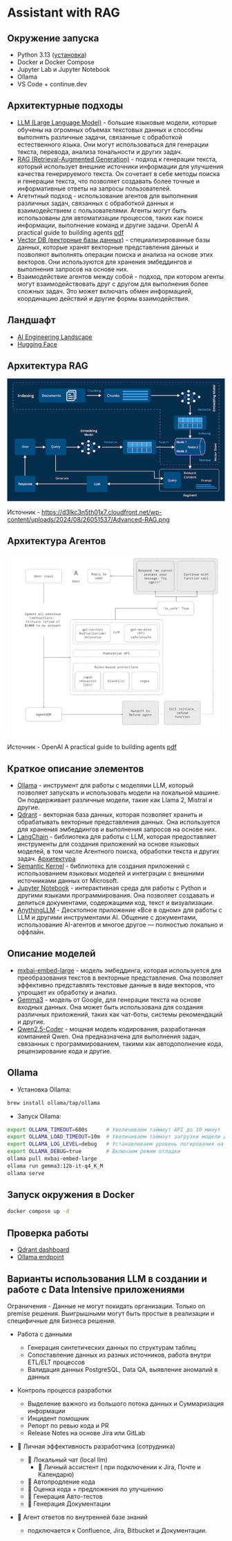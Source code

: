 # Assistant with RAG

## Окружение запуска

- Python 3.13 ([установка](python.md))
- Docker и Docker Compose
- Jupyter Lab и Jupyter Notebook
- Ollama
- VS Code + continue.dev

## Архитектурные подходы

- [LLM (Large Language Model)](https://arxiv.org/abs/2005.14165) - большие языковые модели, которые обучены на огромных объемах текстовых данных и способны выполнять различные задачи, связанные с обработкой естественного языка. Они могут использоваться для генерации текста, перевода, анализа тональности и других задач.
- [RAG (Retrieval-Augmented Generation)](https://arxiv.org/abs/2005.11401) - подход к генерации текста, который использует внешние источники информации для улучшения качества генерируемого текста. Он сочетает в себе методы поиска и генерации текста, что позволяет создавать более точные и информативные ответы на запросы пользователей.
- Агетнтный подход - использование агентов для выполнения различных задач, связанных с обработкой данных и взаимодействием с пользователями. Агенты могут быть использованы для автоматизации процессов, таких как поиск информации, выполнение команд и другие задачи. OpenAI A practical guide to building agents [pdf](a-practical-guide-to-building-agents.pdf)
- [Vector DB (векторные базы данных)](https://www.pinecone.io/learn/vector-database/) - специализированные базы данных, которые хранят векторные представления данных и позволяют выполнять операции поиска и анализа на основе этих векторов. Они используются для хранения эмбеддингов и выполнения запросов на основе них.
- Взаимодействие агентов между собой - подход, при котором агенты могут взаимодействовать друг с другом для выполнения более сложных задач. Это может включать обмен информацией, координацию действий и другие формы взаимодействия.

## Ландшафт

- [AI Engineering Landscape](https://malywut.github.io/ai-engineering-landscape/)
- [Hugging Face](https://huggingface.co/)

## Архитектура RAG

![Архитектура RAG](Advanced-RAG.png)

Источник - <https://d3lkc3n5th01x7.cloudfront.net/wp-content/uploads/2024/08/26051537/Advanced-RAG.png>

## Архитектура Агентов

![Архитектур Агентов](Screenshot-2025-04-21at2.41.51PM.png)

Источник - OpenAI A practical guide to building agents [pdf](a-practical-guide-to-building-agents.pdf)

## Краткое описание элементов

- [Ollama](https://ollama.com/) - инструмент для работы с моделями LLM, который позволяет запускать и использовать модели на локальной машине. Он поддерживает различные модели, такие как Llama 2, Mistral и другие.
- [Qdrant](https://qdrant.tech/) - векторная база данных, которая позволяет хранить и обрабатывать векторные представления данных. Она используется для хранения эмбеддингов и выполнения запросов на основе них.
- [LangChain](https://python.langchain.com/docs/introduction/) - библиотека для работы с LLM, которая предоставляет инструменты для создания приложений на основе языковых моделей, в том числе Агентного поиска, обработки текста и других задач. [Архитектура](https://github.com/langchain-ai/rag-from-scratch)
- [Semantic Kernel](https://github.com/microsoft/semantic-kernel) - библиотека для создания приложений с использованием языковых моделей и интеграции с внешними источниками данных от Microsoft.
- [Jupyter Notebook](https://jupyter.org/) - интерактивная среда для работы с Python и другими языками программирования. Она позволяет создавать и делиться документами, содержащими код, текст и визуализации.
- [AnythingLLM](https://anythingllm.com/) - Десктопное приложение «Все в одном» для работы с LLM и другими инструментами AI. Общение с документами, использование AI-агентов и многое другое — полностью локально и оффлайн.

## Описание моделей

- [mxbai-embed-large](https://huggingface.co/mixedbread-ai/mxbai-embed-large-v1) - модель эмбеддинга, которая используется для преобразования текстов в векторные представления. Она позволяет эффективно представлять текстовые данные в виде векторов, что упрощает их обработку и анализ.
- [Gemma3](https://huggingface.co/google/gemma-3-12b-it) - модель от Google, для генерации текста на основе входных данных. Она может быть использована для создания различных приложений, таких как чат-боты, системы рекомендаций и другие.
- [Qwen2.5-Coder](https://huggingface.co/Qwen/Qwen2.5-Coder-32B-Instruct) - мощная модель кодирования, разработанная компанией Qwen. Она предназначена для выполнения задач, связанных с программированием, такими как автодополнение кода, рецензирование кода и другие.

## Ollama

- Установка Ollama:

```bash
brew install ollama/tap/ollama
```

- Запуск Ollama:

```bash
export OLLAMA_TIMEOUT=600s      # Увеличиваем таймаут API до 10 минут
export OLLAMA_LOAD_TIMEOUT=10m  # Увеличиваем таймаут загрузки модели до 10 минут
export OLLAMA_LOG_LEVEL=debug   # Устанавливаем уровень логирования на debug, если необходимо.
export OLLAMA_DEBUG=true        # Включаем режим отладки
ollama pull mxbai-embed-large
ollama run gemma3:12b-it-q4_K_M
ollama serve
```

## Запуск окружения в Docker

```bash
docker compose up -d 
```

## Проверка работы

- [Qdrant dashboard](http://localhost:6333/dashboard)
- [Ollama endpoint](http://localhost:11434)

## Варианты использования LLM в создании и работе с Data Intensive приложениями

Ограничения - Данные не могут покидать организации. Только on premise решения.
Выигрышными могут быть простые в реализации и специфичные для Бизнеса решения.

- Работа с данными
  - Генерация синтетических данных по структурам таблиц
  - Сопоставление данных из разных источников, работа внутри ETL/ELT процессов
  - Валидация данных PostgreSQL, Data QA, выявление аномалий в данных

- Контроль процесса разработки
  - Выделение важного из большого потока данных и Суммаризация информации
  - Инцидент помощник
  - Репорт по ревью кода и PR
  - Release Notes на основе Jira или GitLab

- 🧩 Личная эффективность разработчика (сотрудника)
  - 🧩 Локальный чат  (local llm)
    - 🧩 Личный ассистент ( при подключении к Jira, Почте и Календарю)  
  - 🧩 Автопродление кода
  - 🧩 Оценка кода + предложения по улучшению
  - 🧩 Генерация Авто-тестов
  - 🧩 Генерация Документации

- 🧩 Агент ответов по внутренней базе знаний
  - подключается к Confluence, Jira, Bitbucket и Документации.
